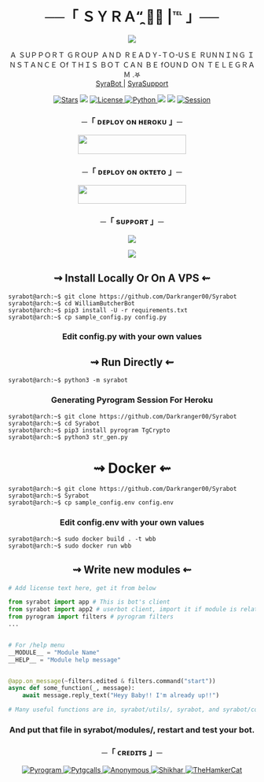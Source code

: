 <h1 align="center">
   ──「 ＳＹＲＡ“̯ 🐼💗 |℡ 」── 

</h1>

<p align="center">
  <img src="https://te.legra.ph/file/2c319d5b8fc9d66042db1.jpg">
</p>

<p align="center">
    Ａ ＳUＰＰＯＲＴ ＧＲＯUＰ ＡＮＤ ＲＥＡＤＹ-ＴＯ-UＳＥ ＲUＮＮＩＮＧ ＩＮＳＴＡＮＣＥ Ｏf ＴＨＩＳ ＢＯＴ ＣＡＮ ＢＥ fＯUＮＤ ＯＮ ＴＥＬＥＧＲＡＭ .𖤐 <br>
    <a href="https://t.me/The_Syra_Bot"> SyraBot </a> | 
    <a href="https://t.me/SyraSupport"> SyraSupport </a>
</p>

<p align="center">
<a href="https://github.com/Darkranger00/Syrabot/stargazers"><img src="https://img.shields.io/github/stars/Darkranger00/Syrabot?color=black&logo=github&logoColor=black&style=for-the-badge" alt="Stars" /></a>
<a href="https://github.com/Darkranger00/Syrabot/network/members"> <img src="https://img.shields.io/github/forks/Darkranger00/Syrabot?color=black&logo=github&logoColor=black&style=for-the-badge" /></a>
<a href="https://github.com/Darkranger00/Syrabot/blob/main/LICENSE"> <img src="https://img.shields.io/badge/License-MIT-blueviolet?style=for-the-badge" alt="License" /> </a>
<a href="https://www.python.org/"> <img src="https://img.shields.io/badge/Written%20in-Python-orange?style=for-the-badge&logo=python" alt="Python" /> </a>
<a href="https://pypi.org/project/Pyrogram/"> <img src="https://img.shields.io/pypi/v/pyrogram?color=yellow&label=pyrogram&logo=python&logoColor=green&style=for-the-badge" /></a>
<a href="https://Darkranger00/Syrabot/commits/Darkranger00"> <img src="https://img.shields.io/github/last-commit/Darkranger00/Syrabot?color=blue&logo=github&logoColor=green&style=for-the-badge" /></a>
<a href="https://replit.com/@Darkranger00/TELEGRAMSTRINGSESSION"><img src="https://img.shields.io/replit/String-Session/Darkranger00/TELEGRAMSTRINGSESSION?color=black&logo=replit&logoColor=white&style=for-the-badge" alt="Session"></a> 
</p>

<h3 align="center">
    ─「 ᴅᴇᴩʟᴏʏ ᴏɴ ʜᴇʀᴏᴋᴜ 」─
</h3>

<p align="center"><a href="https://dashboard.heroku.com/new?template=https://github.com/Darkranger00/Syrabot"> <img src="https://img.shields.io/badge/Deploy%20On%20Heroku-black?style=for-the-badge&logo=heroku" width="220" height="38.45"/></a></p>


<h3 align="center">
    ─「 ᴅᴇᴩʟᴏʏ ᴏɴ ᴏᴋᴛᴇᴛᴏ 」─
</h3>

<p align="center"><a href="https://cloud.okteto.com/deploy?repository=https://github.com/Darkranger00/Syrabot"><img src="https://img.shields.io/badge/Deploy%20On%20Okteto-black?style=for-the-badge&logo=Okteto" width="220" height="38.45"/></a></p>

<h3 align="center">
    ─「 sᴜᴩᴩᴏʀᴛ 」─
</h3>

<p align="center">
<a href="https://telegram.me/SyraSupport"><img src="https://img.shields.io/badge/-Support%20Group-blue.svg?style=for-the-badge&logo=Telegram"></a>
</p>

<p align="center">
<a href="https://telegram.me/aadilllll"><img src="https://img.shields.io/badge/%20YOUR CRUSH-blue.svg?style=for-the-badge&logo=Telegram"></a>
</p>
<h2 align="center"> 
   ⇝ Install Locally Or On A VPS ⇜
</h2>

```console
syrabot@arch:~$ git clone https://github.com/Darkranger00/Syrabot
syrabot@arch:~$ cd WilliamButcherBot
syrabot@arch:~$ pip3 install -U -r requirements.txt
syrabot@arch:~$ cp sample_config.py config.py
```
 
<h3 align="center"> 
    Edit <b>config.py</b> with your own values
</h3>

<h2 align="center"> 
   ⇝ Run Directly ⇜
</h2>

```console
syrabot@arch:~$ python3 -m syrabot
```

<h3 align="center"> 
   Generating Pyrogram Session For Heroku
</h3>

```console
syrabot@arch:~$ git clone https://github.com/Darkranger00/Syrabot
syrabot@arch:~$ cd Syrabot
syrabot@arch:~$ pip3 install pyrogram TgCrypto
syrabot@arch:~$ python3 str_gen.py
```

<h1 align="center"> 
   ⇝ Docker ⇜
</h1>

```console
syrabot@arch:~$ git clone https://github.com/Darkranger00/Syrabot
syrabot@arch:~$ Syrabot
syrabot@arch:~$ cp sample_config.env config.env
```

<h3 align="center"> 
    Edit <b> config.env </b> with your own values
</h3>

```console
syrabot@arch:~$ sudo docker build . -t wbb
syrabot@arch:~$ sudo docker run wbb
```

<h2 align="center"> 
   ⇝ Write new modules ⇜
</h2>

```py
# Add license text here, get it from below

from syrabot import app # This is bot's client
from syrabot import app2 # userbot client, import it if module is related to userbot
from pyrogram import filters # pyrogram filters
...


# For /help menu
__MODULE__ = "Module Name"
__HELP__ = "Module help message"


@app.on_message(~filters.edited & filters.command("start"))
async def some_function(_, message):
    await message.reply_text("Heyy Baby!! I'm already up!!")

# Many useful functions are in, syrabot/utils/, syrabot, and syrabot/core/
```

<h3 align="center"> 
   And put that file in syrabot/modules/, restart and test your bot.
</h3>
<h3 align="center">
    ─「 ᴄʀᴇᴅɪᴛs 」─
</h3>

<p align="center">
<a href="https://github.com/pyrogram/pyrogram"> <img src="https://img.shields.io/badge/Pyrogram-black?style=for-the-badge&logo=github" alt="Pyrogram" /> </a>
<a href="https://github.com/pytgcalls/pytgcalls"> <img src="https://img.shields.io/badge/PyTgCalls-black?style=for-the-badge&logo=github" alt="Pytgcalls" /> </a>
<a href="https://github.com/Darkranger00"> <img src="https://img.shields.io/badge/Darkranger-black?style=for-the-badge&logo=github" alt="Anonymous" /> </a>
<a href="https://github.com/darkrager"> <img src="https://img.shields.io/badge/AAdil-black?style=for-the-badge&logo=github" alt="Shikhar" /> </a>
<a href="https://github.com/TheHamkerCat"> <img src="https://img.shields.io/badge/TheHamkerCat-black?style=for-the-badge&logo=github" alt="TheHamkerCat" /> </a>
</p>

